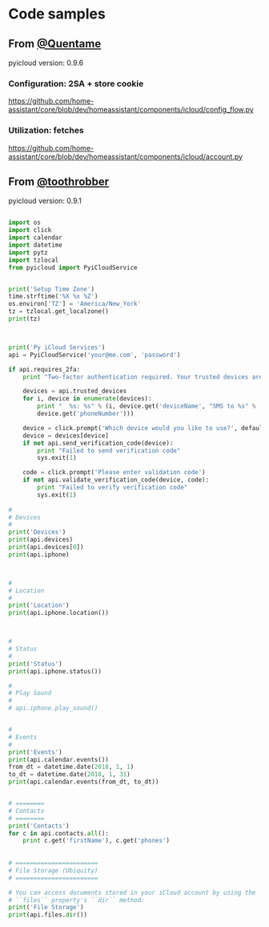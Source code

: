 # Code samples

## From [@Quentame](https://github.com/Quentame)

pyicloud version: 0.9.6

### Configuration: 2SA + store cookie

https://github.com/home-assistant/core/blob/dev/homeassistant/components/icloud/config_flow.py

### Utilization: fetches

https://github.com/home-assistant/core/blob/dev/homeassistant/components/icloud/account.py


## From [@toothrobber](https://github.com/toothrobber)

pyicloud version: 0.9.1

```python

import os
import click
import calendar
import datetime
import pytz
import tzlocal
from pyicloud import PyiCloudService


print('Setup Time Zone')
time.strftime('%X %x %Z')
os.environ['TZ'] = 'America/New_York'
tz = tzlocal.get_localzone()
print(tz)



print('Py iCloud Services')
api = PyiCloudService('your@me.com', 'password')

if api.requires_2fa:
    print "Two-factor authentication required. Your trusted devices are:"

    devices = api.trusted_devices
    for i, device in enumerate(devices):
        print "  %s: %s" % (i, device.get('deviceName', "SMS to %s" %
        device.get('phoneNumber')))

    device = click.prompt('Which device would you like to use?', default=0)
    device = devices[device]
    if not api.send_verification_code(device):
        print "Failed to send verification code"
        sys.exit(1)

    code = click.prompt('Please enter validation code')
    if not api.validate_verification_code(device, code):
        print "Failed to verify verification code"
        sys.exit(1)
 
#
# Devices
#
print('Devices')
print(api.devices)
print(api.devices[0])
print(api.iphone)



#
# Location
#
print('Location')
print(api.iphone.location())



#
# Status
#
print('Status')
print(api.iphone.status())

#
# Play Sound
#
# api.iphone.play_sound()


#
# Events
#
print('Events')
print(api.calendar.events())
from_dt = datetime.date(2018, 1, 1)
to_dt = datetime.date(2018, 1, 31)
print(api.calendar.events(from_dt, to_dt))


# ========
# Contacts
# ========
print('Contacts')
for c in api.contacts.all():
    print c.get('firstName'), c.get('phones')
 
 
# =======================
# File Storage (Ubiquity)
# =======================

# You can access documents stored in your iCloud account by using the 
# ``files`` property's ``dir`` method:
print('File Storage') 
print(api.files.dir())
```
